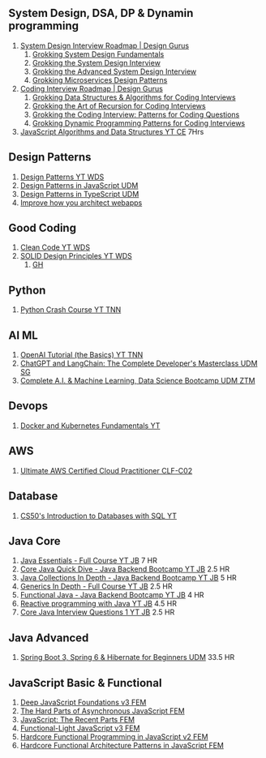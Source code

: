 ## System Design, DSA, DP & Dynamin programming

1. [System Design Interview Roadmap | Design Gurus](https://www.designgurus.io/path/system-design-interview-playbook)
   1. [Grokking System Design Fundamentals](https://www.designgurus.io/course/grokking-system-design-fundamentals)
   2. [Grokking the System Design Interview](https://www.designgurus.io/course/grokking-the-system-design-interview)
   3. [Grokking the Advanced System Design Interview](https://www.designgurus.io/course/grokking-the-advanced-system-design-interview)
   4. [Grokking Microservices Design Patterns](https://www.designgurus.io/course/grokking-microservices-design-patterns)
2. [Coding Interview Roadmap | Design Gurus](https://www.designgurus.io/path/coding-interview-playbook)
   1. [Grokking Data Structures & Algorithms for Coding Interviews](https://www.designgurus.io/course/grokking-data-structures-for-coding-interviews)
   2. [Grokking the Art of Recursion for Coding Interviews](https://www.designgurus.io/course/grokking-recursion-for-coding-interview)
   3. [Grokking the Coding Interview: Patterns for Coding Questions](https://www.designgurus.io/course/grokking-the-coding-interview)
   4. [Grokking Dynamic Programming Patterns for Coding Interviews](https://www.designgurus.io/course/grokking-dynamic-programming)
3. [JavaScript Algorithms and Data Structures YT CE](https://www.youtube.com/playlist?list=PLC3y8-rFHvwjPxNAKvZpdnsr41E0fCMMP) 7Hrs

## Design Patterns

1. [Design Patterns YT WDS](https://www.youtube.com/playlist?list=PLZlA0Gpn_vH_CthENcPCM0Dww6a5XYC7f)
2. [Design Patterns in JavaScript UDM](https://www.udemy.com/course/design-patterns-javascript/)
3. [Design Patterns in TypeScript UDM](https://www.udemy.com/course/design-patterns-in-typescript/)
4. [Improve how you architect webapps](https://www.patterns.dev/)

## Good Coding

1. [Clean Code YT WDS](https://www.youtube.com/playlist?list=PLZlA0Gpn_vH-xGQ-nQ87rXI7QkM6W3E79)
2. [SOLID Design Principles YT WDS](https://www.youtube.com/playlist?list=PLZlA0Gpn_vH9kocFX7R7BAe_CvvOCO_p9)
   1. [GH](https://github.com/pankajspace/15-js-oop-solid)

## Python

1. [Python Crash Course YT TNN](https://www.youtube.com/playlist?list=PL4cUxeGkcC9goeb7U1FXFdNszWetCmhfB)

## AI ML

1. [OpenAI Tutorial (the Basics) YT TNN](https://www.youtube.com/playlist?list=PL4cUxeGkcC9ipdXMDVcGimIVMG_Z6-Vsu)
2. [ChatGPT and LangChain: The Complete Developer's Masterclass UDM SG](https://www.udemy.com/course/chatgpt-and-langchain-the-complete-developers-masterclass/)
3. [Complete A.I. & Machine Learning, Data Science Bootcamp UDM ZTM](https://www.udemy.com/course/complete-machine-learning-and-data-science-zero-to-mastery)

## Devops

1. [Docker and Kubernetes Fundamentals YT](https://youtu.be/kTp5xUtcalw?si=3nbs3lElJr1JgmLD)

## AWS

1. [Ultimate AWS Certified Cloud Practitioner CLF-C02](https://www.udemy.com/course/aws-certified-cloud-practitioner-new/)

## Database

1. [CS50's Introduction to Databases with SQL YT](https://www.youtube.com/playlist?list=PLhQjrBD2T382v1MBjNOhPu9SiJ1fsD4C0)

## Java Core

1. [Java Essentials - Full Course YT JB](https://www.youtube.com/playlist?list=PLqq-6Pq4lTTYSqRzWc0AJfL9Bza6kdj9V) 7 HR
2. [Core Java Quick Dive - Java Backend Bootcamp YT JB](https://www.youtube.com/playlist?list=PLqq-6Pq4lTTZub8gxpKg6tox_yWmB_j4R) 2.5 HR
3. [Java Collections In Depth - Java Backend Bootcamp YT JB](https://www.youtube.com/playlist?list=PLqq-6Pq4lTTbgAXn1Tz7p9QE-Yp7JSolX) 5 HR
4. [Generics In Depth - Full Course YT JB](https://www.youtube.com/playlist?list=PLqq-6Pq4lTTbJNCU_lS7XC6hPEiTAABn_) 2.5 HR
5. [Functional Java - Java Backend Bootcamp YT JB](https://www.youtube.com/playlist?list=PLqq-6Pq4lTTbobgvdemOhBH_D_sz3kD8c) 4 HR
6. [Reactive programming with Java YT JB](https://www.youtube.com/playlist?list=PLqq-6Pq4lTTYPR2oH7kgElMYZhJd4vOGI) 4.5 HR
7. [Core Java Interview Questions 1 YT JB](https://www.youtube.com/playlist?list=PLqq-6Pq4lTTZRvrqmB_hq4XfkVyOX-39T) 2.5 HR

## Java Advanced

1. [Spring Boot 3, Spring 6 & Hibernate for Beginners UDM](https://www.udemy.com/course/spring-hibernate-tutorial/) 33.5 HR

## JavaScript Basic & Functional

1.  [Deep JavaScript Foundations v3 FEM](https://frontendmasters.com/courses/deep-javascript-v3/)
2.  [The Hard Parts of Asynchronous JavaScript FEM](https://frontendmasters.com/courses/javascript-new-hard-parts/)
3.  [JavaScript: The Recent Parts FEM](https://frontendmasters.com/courses/js-recent-parts/)
4.  [Functional-Light JavaScript v3 FEM](https://frontendmasters.com/courses/functional-javascript-v3/)
5.  [Hardcore Functional Programming in JavaScript v2 FEM](https://frontendmasters.com/courses/hardcore-js-v2/)
6.  [Hardcore Functional Architecture Patterns in JavaScript FEM](https://frontendmasters.com/courses/hardcore-js-patterns/)
